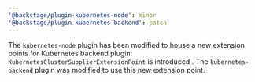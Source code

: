 ```yaml
---
'@backstage/plugin-kubernetes-node': minor
'@backstage/plugin-kubernetes-backend': patch
---
```


The `kubernetes-node` plugin has been modified to house a new extension points for Kubernetes backend plugin; `KubernetesClusterSupplierExtensionPoint` is introduced . The `kubernetes-backend` plugin was modified to use this new extension point.
